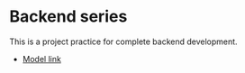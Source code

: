 # Backend series

This is a project practice for complete backend development.
- [Model link](https://app.eraser.io/workspace/YtPqZ1VogxGy1jzIDkzj)